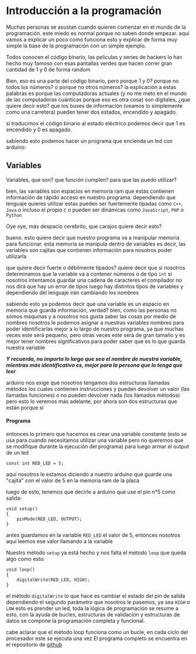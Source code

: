 # Introducción a la programación

Muchas personas se asustan cuando quieren comenzar en el mundo de la programación. este miedo es normal porque no saben donde empezar.
aquí vamos a explicar un poco como funciona esto y explicar de forma muy simple la base de la programación con un simple ejemplo.

Todos conocen el código binario, las películas y series de hackers lo han hecho muy famoso con esas pantallas verdes que hacen correr gran cantidad de 1 y 0 de forma random

Bien, eso es una parte del código binario, pero porque 1 y 0? porque no todos los números? o porque no otros números?
la explicación a estas palabras es porque las computadoras actuales (y no me meto en el mundo de las computadoras cuánticas porque eso es otra cosa) son digitales, ¿que quiere decir esto? que los buses de información (veamos lo simplemente como una carretera) pueden tener dos estados, encendido y apagado.

si traducimos el código binario al estado eléctrico podemos decir que 1 es encendido y 0 es apagado.  

sabiendo esto podemos hacer un programa que encienda un led con arduino:

## Variables
Variables, que son? que función cumplen? para que las puedo utilizar?

bien, las variables son espacios en memoria ram que estas contienen información de rápido acceso en nuestro programa. dependiendo que lenguaje quieres utilizar estas pueden ser fuertemente tipadas como `C++`, `Java` o incluso el propio `C` o pueden ser dinámicas como `JavaScript`, `PHP` o `Python`

Oye oye, más despacio cerebrito, que carajos quiere decir esto?

bueno. esto quiere decir que nuestro programa va a manipular memoria para funcionar. esta memoria se manipula dentro de variables es decir, las variables son cajitas que contienen información para nosotros poder utilizarla 

que quiere decir fuerte o débilmente tipados? quiere decir que si nosotros determinamos que la variable va a contener números o de tipo `int` si nosotros intentamos guardar una cadena de caracteres el compilador no nos dirá que hay un error de tipos
luego hay distintos tipos de variables y dependiendo del lenguaje irán cambiando los nombres

sabiendo esto ya podemos decir que una variable es un espacio en memoria que guarda información, verdad? bien, como las personas no somos máquinas y a nosotros nos gusta saber las cosas por medio de nombres nosotros le podemos asignar a nuestras variables nombres para poder identificarlas mejor a lo largo de nuestro programa, ya que muchas veces este será pequeño, pero otras veces este será de gran tamaño y es mejor tener nombres significativos para poder saber que es lo que guarda nuestra variable

__*Y recuerda, no importa lo largo que sea el nombre de nuestra variable, mientras más identificativo es, mejor para la persona que lo tenga que leer*__

arduino nos exige que nosotros tengamos dos estructuras llamadas métodos los cuales contienen instrucciones y pueden devolver un valor (las llamadas funciones) o no pueden devolver nada (los llamados métodos) pero esto lo veremos más adelante, por ahora son dos estructuras que están porque sí

#### Programa

entonces lo primero que hacemos es crear una variable constante (esto se usa para cuando necesitamos utilizar 
una variable pero no queremos que se modifique durante la ejecución del programa) para luego armar el output de un led

```
const int RED_LED = 5;
```

aquí nosotros le estamos diciendo a nuestro arduino que guarde una "cajita" con el valor de 5 en la memoria ram de la placa

luego de esto, tenemos que decirle a arduino que use el pin n°5 como salida:

```
void setup()
{
    pinMode(RED_LED, OUTPUT);
}
```

antes guardamos en la variable `RED_LED` el valor de 5, entonces nosotros aquí leemos ese valor llamando a la variable 

Nuestro método `setup` ya está hecho y nos falta el método `loop` que queda algo como esto:

```
void loop()
{
    digitalWrite(RED_LED, HIGH);
}
```

el método `digitalWrite` lo que hace es cambiar el estado del pin de salida dependiendo el segundo parámetro que nosotros le pasemos, ya sea `HIGH` o `LOW`
esto es prender un led, toda la lógica de programación se resume a esto, con la ayuda de bucles, estructuras de validación y estructuras de datos se compone la programación completa y funcional.

cabe aclarar que el método loop funciona como un bucle, en cada ciclo del procesador este se ejecuta una vez
El programa completo se encuentra en el repositorio de [github](https://github.com/cristianvena18)